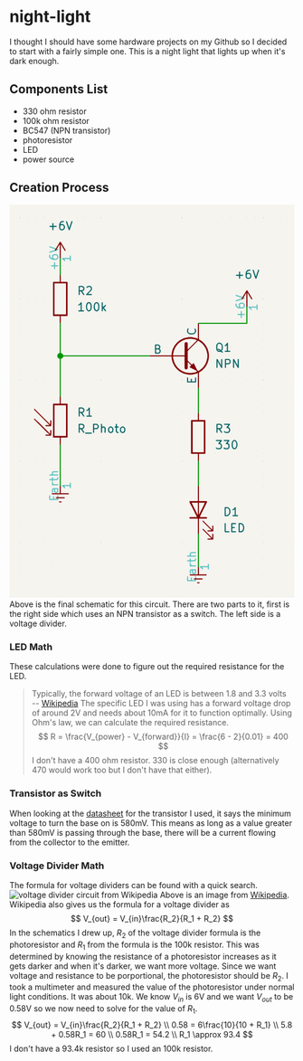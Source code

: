 # night-light
I thought I should have some hardware projects on my Github so I decided to start with a fairly simple one. This is a night light that lights up when it's dark enough.

## Components List
- 330 ohm resistor
- 100k ohm resistor
- BC547 (NPN transistor)
- photoresistor
- LED
- power source

## Creation Process
![schematic diagram of night light](./imgs/schematic.png)  
Above is the final schematic for this circuit. There are two parts to it, first is the right side which uses an NPN transistor as a switch. The left side is a voltage divider.  
### LED Math
These calculations were done to figure out the required resistance for the LED.
> Typically, the forward voltage of an LED is between 1.8 and 3.3 volts  
-- [Wikipedia](https://en.wikipedia.org/wiki/LED_circuit)
The specific LED I was using has a forward voltage drop of around 2V and needs about 10mA for it to function optimally. Using Ohm's law, we can calculate the required resistance.
$$
R = \frac{V_{power} - V_{forward}}{I} = \frac{6 - 2}{0.01} = 400
$$
I don't have a 400 ohm resistor. 330 is close enough (alternatively 470 would work too but I don't have that either).  
### Transistor as Switch
When looking at the [datasheet](https://www.sparkfun.com/datasheets/Components/BC546.pdf) for the transistor I used, it says the minimum voltage to turn the base on is 580mV. This means as long as a value greater than 580mV is passing through the base, there will be a current flowing from the collector to the emitter.
### Voltage Divider Math
The formula for voltage dividers can be found with a quick search.  
![voltage divider circuit from Wikipedia](https://upload.wikimedia.org/wikipedia/commons/2/21/Resistive_divider2.svg)
Above is an image from [Wikipedia](https://en.wikipedia.org/wiki/Voltage_divider). Wikipedia also gives us the formula for a voltage divider as 
$$
V_{out} = V_{in}\frac{R_2}{R_1 + R_2}
$$
In the schematics I drew up, $R_2$ of the voltage divider formula is the photoresistor and $R_1$ from the formula is the 100k resistor. This was determined by knowing the resistance of a photoresistor increases as it gets darker and when it's darker, we want more voltage. Since we want voltage and resistance to be porportional, the photoresistor should be $R_2$. I took a multimeter and measured the value of the photoresistor under normal light conditions. It was about 10k. We know $V_{in}$ is 6V and we want $V_{out}$ to be 0.58V so we now need to solve for the value of $R_1$.
$$
V_{out} = V_{in}\frac{R_2}{R_1 + R_2} \\
0.58 = 6\frac{10}{10 + R_1} \\
5.8 + 0.58R_1 = 60 \\
0.58R_1 = 54.2 \\
R_1 \approx 93.4
$$
I don't have a 93.4k resistor so I used an 100k resistor.

